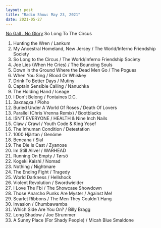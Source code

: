 ```yaml
---
layout: post
title: "Radio Show: May 23, 2021"
date: 2021-05-27
---
```


[No Gall . No Glory](https://www.mixcloud.com/jimshreds/may-23-2021-no-gall-no-glory-wkdu-917fm/) So Long To The Circus

1. Hunting the Wren / Lankum
2. My Ancestral Homeland, New Jersey / The World/Inferno Friendship Society
3. So Long to the Circus / The World/Inferno Friendship Society
4. Joe Lies (When He Cries) / The Bouncing Souls
5. Down in the Ground Where the Dead Men Go / The Pogues
6. When You Sing / Blood Or Whiskey
7. Drink To Better Days / Mutiny
8. Captain Sensible Calling / Nanuchka
9. The Holding Hand / Iceage
10. I Don't Belong / Fontaines D.C.
11. Заĸладĸа / Ploho
12. Buried Under A World Of Roses / Death Of Lovers
13. Parallel (Chris Vrenna Remix) / Bootblacks
14. ISN'T EVERYONE / HEALTH & Nine Inch Nails
15. Claw / Crawl / Youth Code & King Yosef
16. The Inhuman Condition / Detestation
17. 1000 Hjärtan / Genöme
18. Bencana / Sial
19. The Die Is Cast / Zyanose
20. Im Still Alive! / WARHEAD
21. Running On Empty / Tørsö
22. Kogeki Kaishi / Nomad
23. Nothing / Nightmare
24. The Ending Fight / Tragedy
25. World Darkness / Hellshock
26. Violent Revolution / Swordwielder
27. I Love The Fbi / The Showcase Showdown
28. Those Anarcho Punks Are Myster / Against Me!
29. Scarlet Ribbons / The Men They Couldn't Hang
30. Invasion / Chumbawamba
31. Which Side Are You On? / Billy Bragg
32. Long Shadow / Joe Strummer
33. A Sunny Place (For Shady People) / Micah Blue Smaldone
